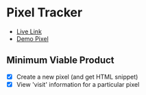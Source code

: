 # Pixel Tracker

- [Live Link](http://adam-wells-pixel-tracker.herokuapp.com/)
- [Demo Pixel](https://adamwellsdev.github.io/pixel_tracker.html)

## Minimum Viable Product
- [x] Create a new pixel (and get HTML snippet)
- [x] View 'visit' information for a particular pixel
